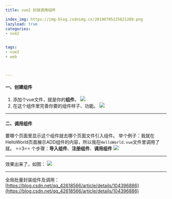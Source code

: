 ```yaml
---
title: vue2 封装调用组件

index_img: https://img-blog.csdnimg.cn/20190705225621289.png
lazyload: true
categories:
- vue2


tags:
- vue2
- web



---
```






#### 一、创建组件
1. 添加个vue文件，就是你的**组件**。
![](https://img-blog.csdnimg.cn/20190705225621289.png)
2. 在这个组件里完善你要的组件样子、功能。
![](https://img-blog.csdnimg.cn/20190705225810382.png)

---

#### 二、调用组件
要哪个页面里显示这个组件就去哪个页面文件引入组件。
举个例子：我就在HelloWorld页面展示ADD组件的内容，所以我在`HelloWorld.vue`文件里调用了就。
==3== 个步骤：**导入组件**、**注册组件**、**调用组件**
![](https://img-blog.csdnimg.cn/20190705230239830.png)

---

效果出来了，如图：
![](https://img-blog.csdnimg.cn/20190705230423460.png)

---

全局批量封装组件及调用：[https://blog.csdn.net/qq_42618566/article/details/104396886](https://blog.csdn.net/qq_42618566/article/details/104396886)
